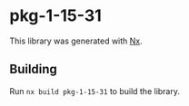 # pkg-1-15-31

This library was generated with [Nx](https://nx.dev).

## Building

Run `nx build pkg-1-15-31` to build the library.
